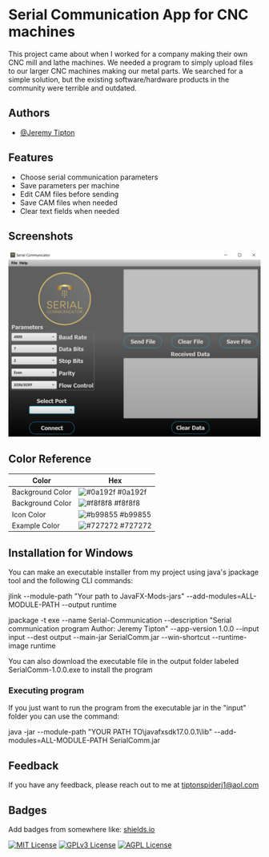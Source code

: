 
# Serial Communication App for CNC machines

This project came about when I worked for a company making their own CNC mill and lathe machines.  We needed a program to simply upload files to our larger CNC machines making our metal parts.  We searched for a simple solution, but the existing software/hardware products in the community were terrible and outdated. 
## Authors

- [@Jeremy Tipton](https://github.com/tiptonspiderj)

## Features
- Choose serial communication parameters
- Save parameters per machine
- Edit CAM files before sending
- Save CAM files when needed
- Clear text fields when needed

## Screenshots

![main screen](https://github.com/tiptonspiderj/Serial-Communication-App/blob/main/src/images/Main_Screen.png)

## Color Reference

| Color             | Hex                                                                |
| ----------------- | ------------------------------------------------------------------ |
| Background Color | ![#0a192f](https://via.placeholder.com/10/0a192f?text=+) #0a192f |
| Background Color | ![#f8f8f8](https://via.placeholder.com/10/f8f8f8?text=+) #f8f8f8 |
| Icon Color | ![#b99855](https://via.placeholder.com/10/b99855) #b99855 |
| Example Color | ![#727272](https://via.placeholder.com/10/727272?text=+) #727272 |


## Installation for Windows

You can make an executable installer from my project using java's jpackage tool and the following CLI commands:

 jlink --module-path "Your path to JavaFX-Mods-jars" --add-modules=ALL-MODULE-PATH --output runtime
 
jpackage -t exe --name Serial-Communication --description "Serial communication program Author: Jeremy Tipton" --app-version 1.0.0 --input input 
--dest output --main-jar SerialComm.jar --win-shortcut --runtime-image runtime

You can also download the executable file in the output folder labeled SerialComm-1.0.0.exe to install the program

### Executing program

If you just want to run the program from the executable jar in the "input" folder you can use the command:

java -jar --module-path "YOUR PATH TO\javafxsdk17.0.0.1\lib" --add-modules=ALL-MODULE-PATH SerialComm.jar
    
## Feedback

If you have any feedback, please reach out to me at tiptonspiderj1@aol.com


## Badges

Add badges from somewhere like: [shields.io](https://shields.io/)

[![MIT License](https://img.shields.io/badge/License-MIT-green.svg)](https://choosealicense.com/licenses/mit/)
[![GPLv3 License](https://img.shields.io/badge/License-GPL%20v3-yellow.svg)](https://opensource.org/licenses/)
[![AGPL License](https://img.shields.io/badge/license-AGPL-blue.svg)](http://www.gnu.org/licenses/agpl-3.0)

